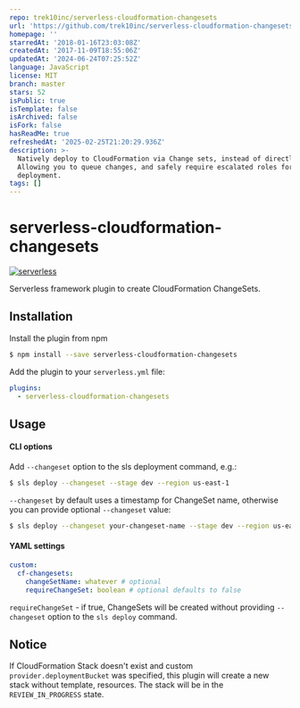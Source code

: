 ```yaml
---
repo: trek10inc/serverless-cloudformation-changesets
url: 'https://github.com/trek10inc/serverless-cloudformation-changesets'
homepage: ''
starredAt: '2018-01-16T23:03:08Z'
createdAt: '2017-11-09T18:55:06Z'
updatedAt: '2024-06-24T07:25:52Z'
language: JavaScript
license: MIT
branch: master
stars: 52
isPublic: true
isTemplate: false
isArchived: false
isFork: false
hasReadMe: true
refreshedAt: '2025-02-25T21:20:29.936Z'
description: >-
  Natively deploy to CloudFormation via Change sets, instead of directly.
  Allowing you to queue changes, and safely require escalated roles for final
  deployment.
tags: []
---
```


# serverless-cloudformation-changesets
[![serverless](http://public.serverless.com/badges/v3.svg)](http://www.serverless.com)


Serverless framework plugin to create CloudFormation ChangeSets.

## Installation

Install the plugin from npm

```bash
$ npm install --save serverless-cloudformation-changesets
```

Add the plugin to your `serverless.yml` file:

```yaml
plugins:
  - serverless-cloudformation-changesets
```

## Usage
#### CLI options
Add `--changeset` option to the sls deployment command, e.g.:
```bash
$ sls deploy --changeset --stage dev --region us-east-1
```
`--changeset` by default uses a timestamp for ChangeSet name, otherwise you can provide optional `--changeset` value:
```bash
$ sls deploy --changeset your-changeset-name --stage dev --region us-east-1
```

#### YAML settings
```yaml
custom:
  cf-changesets:
    changeSetName: whatever # optional
    requireChangeSet: boolean # optional defaults to false
```
`requireChangeSet` - if true, ChangeSets will be created without providing `--changeset` option to the `sls deploy` command.

## Notice
If CloudFormation Stack doesn't exist and custom `provider.deploymentBucket` was specified, this plugin will create a new stack without template, resources. The stack will be in the `REVIEW_IN_PROGRESS` state.
